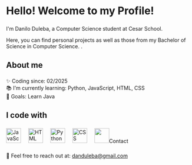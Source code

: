 <h1 align="left">Hello! Welcome to my Profile!</h1>

###

<p align="left">I'm Danilo Duleba, a Computer Science student at Cesar School.</p>
<p align="left">Here, you can find personal projects as well as those from my Bachelor of Science in Computer Science. .</p>

###

<h2 align="left">About me</h2>

###

<p align="left">✨ Coding since: 02/2025 <br>📚 I'm currently learning: Python, JavaScript, HTML, CSS<br>🎯 Goals: Learn Java<br></p>

###

<h2 align="left">I code with</h2>

###

<div align="left">
  <img src="https://cdn.jsdelivr.net/gh/devicons/devicon/icons/javascript/javascript-original.svg" height="40" alt="JavaScript logo"  />
  <img width="12" />
  <img src="https://cdn.jsdelivr.net/gh/devicons/devicon/icons/html5/html5-original.svg" height="40" alt="HTML logo"  />
  <img width="12" />
  <img src="https://cdn.jsdelivr.net/gh/devicons/devicon/icons/python/python-original.svg" height="40" alt="Python logo" />
  <img width="12" />
  <img src="https://cdn.jsdelivr.net/gh/devicons/devicon/icons/css3/css3-original.svg" height="40" alt="CSS logo"  />
  <img width="12" />
  <img src="https://cdn.jsdelivr.net/gh/devicons/devicon/icons/python/python-original.svg" height="40
<h2 align="left">Contact</h2>

###

<p align="left">📧 Feel free to reach out at: <a href="mailto:danduleba@gmail.com">danduleba@gmail.com</a></p>
